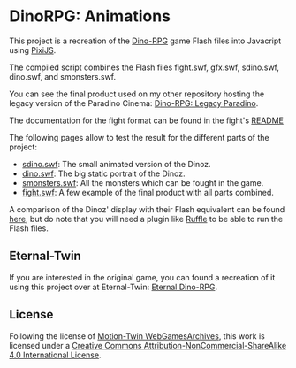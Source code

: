 # DinoRPG: Animations

This project is a recreation of the [Dino-RPG](http://www.dinorpg.com/) game Flash files into Javacript using [PixiJS](https://pixijs.com/).

The compiled script combines the Flash files fight.swf, gfx.swf, sdino.swf, dino.swf, and smonsters.swf.

You can see the final product used on my other repository hosting the legacy version of the Paradino Cinema: [Dino-RPG: Legacy Paradino](https://github.com/Gerardufoin/DinoRPG-Legacy-Paradino).

The documentation for the fight format can be found in the fight's [README](https://github.com/Gerardufoin/DinoRPG-Animations/tree/main/src/fight)

The following pages allow to test the result for the different parts of the project:

-   [sdino.swf](https://gerardufoin.github.io/DinoRPG-Animations/public/sdino.html): The small animated version of the Dinoz.
-   [dino.swf](https://gerardufoin.github.io/DinoRPG-Animations/public/dino.html): The big static portrait of the Dinoz.
-   [smonsters.swf](https://gerardufoin.github.io/DinoRPG-Animations/public/smonster.html): All the monsters which can be fought in the game.
-   [fight.swf](https://gerardufoin.github.io/DinoRPG-Animations/public/fight.html): A few example of the final product with all parts combined.

A comparison of the Dinoz' display with their Flash equivalent can be found [here](https://gerardufoin.github.io/DinoRPG-Animations/public/compare.html), but do note that you will need a plugin like [Ruffle](https://ruffle.rs/) to be able to run the Flash files.

## Eternal-Twin

If you are interested in the original game, you can found a recreation of it using this project over at Eternal-Twin: [Eternal Dino-RPG](https://dinorpg.eternaltwin.org/).

## License

Following the license of [Motion-Twin WebGamesArchives](https://github.com/motion-twin/WebGamesArchives), this work is licensed under a [Creative Commons Attribution-NonCommercial-ShareAlike 4.0 International License](http://creativecommons.org/licenses/by-nc-sa/4.0/).
